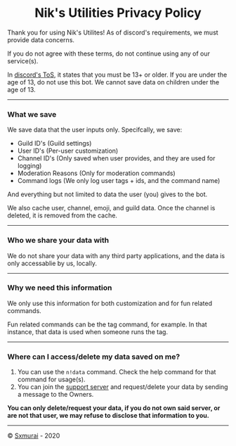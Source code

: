 <h1 align="center">Nik's Utilities Privacy Policy</h1>

Thank you for using Nik's Utilites! As of discord's requirements, we must provide data concerns.

If you do not agree with these terms, do not continue using any of our service(s).

In [discord's ToS](https://discord.com/terms), it states that you must be 13+ or older. If you are under the age of 13, do not use this bot. We cannot save data on children under the age of 13.

---

### What we save

We save data that the user inputs only. Specifcally, we save:

- Guild ID's (Guild settings)
- User ID's (Per-user customization)
- Channel ID's (Only saved when user provides, and they are used for logging)
- Moderation Reasons (Only for moderation commands)
- Command logs (We only log user tags + ids, and the command name)

And everything but not limited to data the user (you) gives to the bot.

We also cache user, channel, emoji, and guild data. Once the channel is deleted, it is removed from the cache.

---

### Who we share your data with

We do not share your data with any third party applications, and the data is only accessablie by us, locally.

---

### Why we need this information

We only use this information for both customization and for fun related commands.

Fun related commands can be the tag command, for example. In that instance, that data is used when someone runs the tag.

---

### Where can I access/delete my data saved on me?

1. You can use the `n!data` command. Check the help command for that command for usage(s).
2. You can join the [support server](https://discord.gg/YdHkWMm) and request/delete your data by sending a message to the Owners.

**You can only delete/request **your** data, if you do not own said server, or are not that user, we may refuse to disclose that information to you.**

---

©️ [Sxmurai](https://github.com/Sxmurai) - 2020
